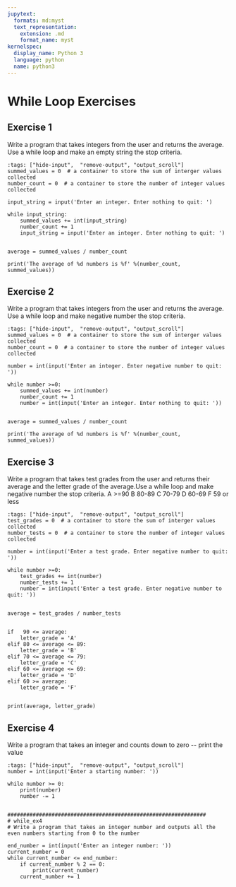 ```yaml
---
jupytext:
  formats: md:myst
  text_representation:
    extension: .md
    format_name: myst
kernelspec:
  display_name: Python 3
  language: python
  name: python3
---
```



# While Loop Exercises

## Exercise 1
Write a program that takes integers from the user and returns the average. Use a while loop and make an empty string the stop criteria.

```{code-cell} ipython3
:tags: ["hide-input",  "remove-output", "output_scroll"]
summed_values = 0  # a container to store the sum of interger values collected
number_count = 0  # a container to store the number of integer values collected

input_string = input('Enter an integer. Enter nothing to quit: ')

while input_string:
    summed_values += int(input_string)
    number_count += 1
    input_string = input('Enter an integer. Enter nothing to quit: ')


average = summed_values / number_count

print('The average of %d numbers is %f' %(number_count, summed_values))

```


## Exercise 2
Write a program that takes integers from the user and returns the average. Use a while loop and make negative number the stop criteria.

```{code-cell} ipython3
:tags: ["hide-input",  "remove-output", "output_scroll"]
summed_values = 0  # a container to store the sum of interger values collected
number_count = 0  # a container to store the number of integer values collected

number = int(input('Enter an integer. Enter negative number to quit: '))

while number >=0:
    summed_values += int(number)
    number_count += 1
    number = int(input('Enter an integer. Enter nothing to quit: '))


average = summed_values / number_count

print('The average of %d numbers is %f' %(number_count, summed_values))
```

## Exercise 3
Write a program that takes test grades from the user and returns their average and the letter grade of the average.Use a while loop and make negative number the stop criteria.
A >=90
B 80-89
C 70-79
D 60-69
F 59 or less


```{code-cell} ipython3
:tags: ["hide-input",  "remove-output", "output_scroll"]
test_grades = 0  # a container to store the sum of interger values collected
number_tests = 0  # a container to store the number of integer values collected

number = int(input('Enter a test grade. Enter negative number to quit: '))

while number >=0:
    test_grades += int(number)
    number_tests += 1
    number = int(input('Enter a test grade. Enter negative number to quit: '))


average = test_grades / number_tests


if   90 <= average:
    letter_grade = 'A'
elif 80 <= average <= 89:
    letter_grade = 'B'
elif 70 <= average <= 79:
    letter_grade = 'C'
elif 60 <= average <= 69:
    letter_grade = 'D'
elif 60 >= average:
    letter_grade = 'F'


print(average, letter_grade)

```

## Exercise 4
Write a program that takes an integer and counts down to zero -- print the value

```{code-cell} ipython3
:tags: ["hide-input",  "remove-output", "output_scroll"]
number = int(input('Enter a starting number: '))

while number >= 0:
    print(number)
    number -= 1


###############################################################
# while_ex4
# Write a program that takes an integer number and outputs all the even numbers starting from 0 to the number

end_number = int(input('Enter an integer number: '))
current_number = 0
while current_number <= end_number:
    if current_number % 2 == 0:
        print(current_number)
    current_number += 1

```